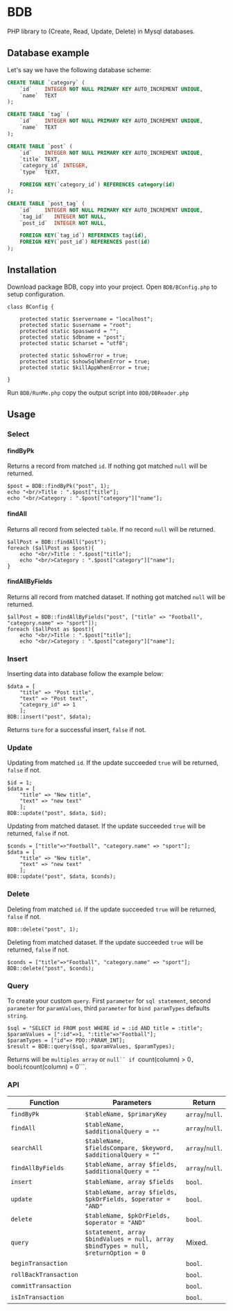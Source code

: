 # BDB

PHP library to (Create, Read, Update, Delete) in Mysql databases.

## Database example

Let's say we have the following database scheme:

```sql
CREATE TABLE `category` (
    `id`    INTEGER NOT NULL PRIMARY KEY AUTO_INCREMENT UNIQUE,
    `name`  TEXT
);

CREATE TABLE `tag` (
    `id`    INTEGER NOT NULL PRIMARY KEY AUTO_INCREMENT UNIQUE,
    `name`  TEXT
);

CREATE TABLE `post` (
    `id`    INTEGER NOT NULL PRIMARY KEY AUTO_INCREMENT UNIQUE,
    `title` TEXT,
    `category_id` INTEGER,
    `type`  TEXT,

    FOREIGN KEY(`category_id`) REFERENCES category(id)
);

CREATE TABLE `post_tag` (
    `id`    INTEGER NOT NULL PRIMARY KEY AUTO_INCREMENT UNIQUE,
    `tag_id`   INTEGER NOT NULL,
    `post_id`  INTEGER NOT NULL,

    FOREIGN KEY(`tag_id`) REFERENCES tag(id),
    FOREIGN KEY(`post_id`) REFERENCES post(id)
);
```

## Installation

Download package BDB, copy into your project. Open ```BDB/BConfig.php``` to setup configuration.
```
class BConfig {

    protected static $servername = "localhost";
    protected static $username = "root";
    protected static $password = "";
    protected static $dbname = "post";
    protected static $charset = "utf8";
    
    protected static $showError = true;
    protected static $showSqlWhenError = true;
    protected static $killAppWhenError = true;

}
```
Run ```BDB/RunMe.php``` copy the output script into ```BDB/DBReader.php```


## Usage

### Select
#### findByPk
Returns a record from matched ```id```. If nothing got matched ```null``` will be returned.
```
$post = BDB::findByPk("post", 1);
echo "<br/>Title : ".$post["title"];
echo "<br/>Category : ".$post["category"]["name"];

```
#### findAll
Returns all record from selected ```table```. If no record ```null``` will be returned.
```
$allPost = BDB::findAll("post");
foreach ($allPost as $post){
	echo "<br/>Title : ".$post["title"];
	echo "<br/>Category : ".$post["category"]["name"];
}

```
#### findAllByFields
Returns all record from matched dataset. If nothing got matched ```null``` will be returned.
```
$allPost = BDB::findAllByFields("post", ["title" => "Football", "category.name" => "sport"]);
foreach ($allPost as $post){
	echo "<br/>Title : ".$post["title"];
	echo "<br/>Category : ".$post["category"]["name"];

```
### Insert
Inserting data into database follow the example below:
```
$data = [
    "title" => "Post title",
    "text" => "Post text",
    "category_id" => 1
    ];
BDB::insert("post", $data);

```
Returns ```ture``` for a successful insert, ```false``` if not.

### Update
Updating from matched ```id```. If the update succeeded ```true``` will be returned, ```false``` if not.
```
$id = 1;
$data = [
    "title" => "New title",
    "text" => "new text"
    ];
BDB::update("post", $data, $id);

```
Updating from matched dataset. If the update succeeded ```true``` will be returned, ```false``` if not.
```
$conds = ["title"=>"Football", "category.name" => "sport"];
$data = [
    "title" => "New title",
    "text" => "new text"
    ];
BDB::update("post", $data, $conds);

```

### Delete
Deleting from matched ```id```. If the update succeeded ```true``` will be returned, ```false``` if not.
```
BDB::delete("post", 1);

```
Deleting from matched dataset. If the update succeeded ```true``` will be returned, ```false``` if not.
```
$conds = ["title"=>"Football", "category.name" => "sport"];
BDB::delete("post", $conds);

```

### Query
To create your custom ```query```. First ```parameter``` for ```sql statement```, second ```parameter``` for ```paramValues```, third ```parameter``` for ```bind paramTypes``` defaults ```string```.
```
$sql = "SELECT id FROM post WHERE id = :id AND title = :title";
$paramValues = [":id"=>1, ":title"=>"Football"];
$paramTypes = ["id"=> PDO::PARAM_INT];
$result = BDB::query($sql, $paramValues, $paramTypes);

```
Returns will be ```multiples array``` or ```null`` if ```count(column) > 0```, ```bool``` if ```count(column) = 0```.

### API
Function | Parameters | Return
---------|------------|-------
`findByPk` | `$tableName, $primaryKey`|`array`/`null`.
`findAll` | `$tableName, $additionalQuery = ""` | `array`/`null`.
`searchAll` | `$tableName, $fieldsCompare, $keyword, $additionalQuery = ""` | `array`/`null`.
`findAllByFields` | `$tableName, array $fields, $additionalQuery = ""` | `array`/`null`.
`insert` | `$tableName, array $fields` | `bool`.
`update` | `$tableName, array $fields, $pkOrFields, $operator = "AND"` | `bool`.
`delete` | `$tableName, $pkOrFields, $operator = "AND"` | `bool`.
`query` | `$statement, array $bindValues = null, array $bindTypes = null, $returnOption = 0` | Mixed.
`beginTransaction` | | `bool`.
`rollBackTransaction` | | `bool`.
`commitTransaction` | | `bool`.
`isInTransaction` | | `bool`.


